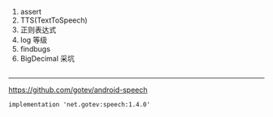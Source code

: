 1. assert
2. TTS(TextToSpeech)
3. 正则表达式
4. log  等级
5. findbugs
6. BigDecimal 采坑



## 

---


<https://github.com/gotev/android-speech>

```
implementation 'net.gotev:speech:1.4.0'
```


